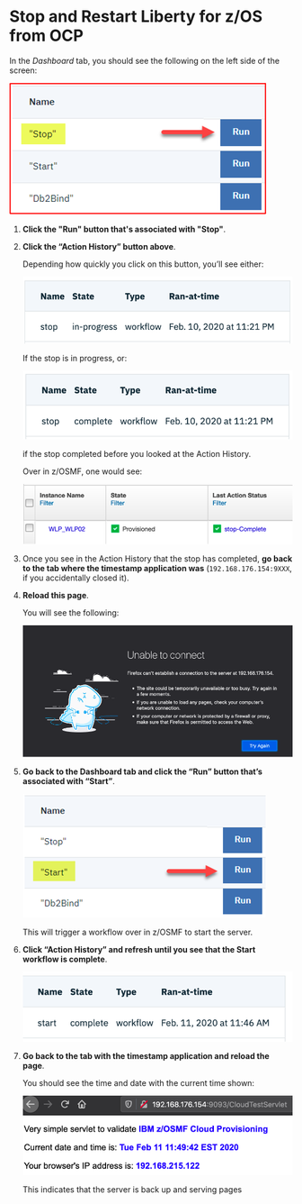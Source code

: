 # Stop and Restart Liberty for z/OS from OCP

In the *Dashboard* tab, you should see the following on the left side of the screen:

![stop-wlp](../images/stop-wlp.png)

1. **Click the "Run" button that's associated with "Stop"**.

1. **Click the “Action History” button above**.

    Depending how quickly you click on this button, you’ll see either:

    ![stop-in-progress](../images/stop-in-progress.png)

    If the stop is in progress, or:

    ![stop-complete](../images/stop-complete.png)

    if the stop completed before you looked at the Action History.

    Over in z/OSMF, one would see:

    ![zosmf-stopped](../images/zosmf-stopped.png)

1. Once you see in the Action History that the stop has completed, **go back to the tab where the timestamp application was** (`192.168.176.154:9XXX`, if you accidentally closed it).

1. **Reload this page**.

    You will see the following:

    ![wlp-stopped](../images/wlp-stopped.png)

1. **Go back to the Dashboard tab and click the “Run” button that’s associated with “Start”**.

    ![start-wlp](../images/start-wlp.png)

    This will trigger a workflow over in z/OSMF to start the server.

1. **Click “Action History” and refresh until you see that the Start workflow is complete**.

    ![start-complete](../images/start-complete.png)

1. **Go back to the tab with the timestamp application and reload the page**.

    You should see the time and date with the current time shown:

    ![wlp-restarted](../images/wlp-restarted.png)

    This indicates that the server is back up and serving pages
